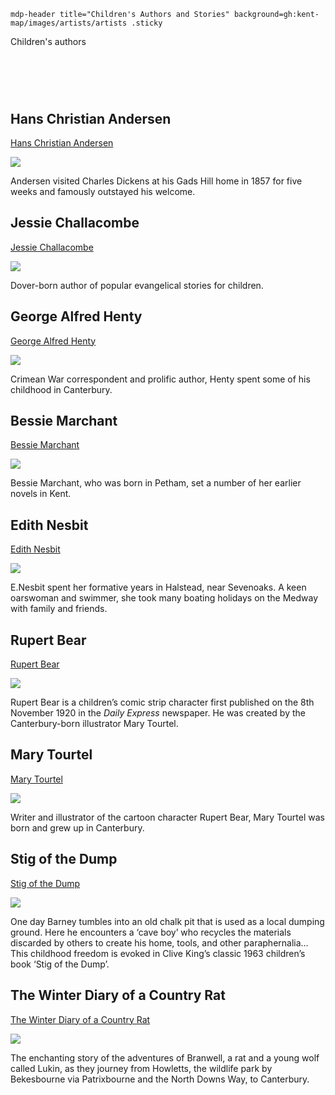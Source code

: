 `mdp-header title="Children's Authors and Stories" background=gh:kent-map/images/artists/artists .sticky`

Children's authors

# &nbsp; 
<param class="cards">

## Hans Christian Andersen

[Hans Christian Andersen](/19c/19c-andersen-biography)

![](https://raw.githubusercontent.com/kent-map/images/main/thumbnails/children_Hans_Christian_Andersen.jpg)

Andersen visited Charles Dickens at his Gads Hill home in 1857 for five weeks and famously outstayed his welcome. 

## Jessie Challacombe

[Jessie Challacombe](/19c/19c-challacombe-biography)

![](https://raw.githubusercontent.com/kent-map/images/main/thumbnails/children_Jessie_Challacombe.jpg)

Dover-born author of popular evangelical stories for children. 

## George Alfred Henty

[George Alfred Henty](/19c/19c-henty-biography)

![](https://raw.githubusercontent.com/kent-map/images/main/thumbnails/children_George_Alfred_Henty.jpg)

Crimean War correspondent and prolific author, Henty spent some of his childhood in Canterbury.

## Bessie Marchant

[Bessie Marchant](/19c/19c-marchant-biography)

![](https://raw.githubusercontent.com/kent-map/images/main/thumbnails/children_Bessie_Marchant.jpg)

Bessie Marchant, who was born in Petham, set a number of her earlier novels in Kent.

## Edith Nesbit

[Edith Nesbit](/nesbit/nesbit-biography)

![](https://raw.githubusercontent.com/kent-map/images/main/thumbnails/children_Edith_Nesbit.jpg)

E.Nesbit spent her formative years in Halstead, near Sevenoaks. A keen oarswoman and swimmer, she took many boating holidays on the Medway with family and friends.

## Rupert Bear

[Rupert Bear](/20c/20c-rupert-bear-biography)

![](https://raw.githubusercontent.com/kent-map/images/main/thumbnails/children_Rupert_Bear.jpg)

Rupert Bear is a children’s comic strip character first published on the 8th November 1920 in the _Daily Express_ newspaper. He was created by the Canterbury-born illustrator Mary Tourtel.

## Mary Tourtel

[Mary Tourtel](/19c/19c-tourtel-biography)

![](https://raw.githubusercontent.com/kent-map/images/main/thumbnails/children_Mary_Tourtel.jpg)

Writer and illustrator of the cartoon character Rupert Bear, Mary Tourtel was born and grew up in Canterbury.

## Stig of the Dump

[Stig of the Dump](/landscape/chalk-pits-stig)

![](https://raw.githubusercontent.com/kent-map/images/main/thumbnails/children_authors_and_stories1.jpg)

One day Barney tumbles into an old chalk pit that is used as a local dumping ground. Here he encounters a ‘cave boy’ who recycles the materials discarded by others to create his home, tools, and other paraphernalia… This childhood freedom is evoked in Clive King’s classic 1963 children’s book ‘Stig of the Dump’.

## The Winter Diary of a Country Rat

[The Winter Diary of a Country Rat](20c/20c-firmin-winter-diary)

![](https://raw.githubusercontent.com/kent-map/images/main/thumbnails/children_The_Winter_Diary_of_a_Country_Rat.jpg)

The enchanting story of the adventures of Branwell, a rat and a young wolf called Lukin, as they journey from Howletts, the wildlife park by Bekesbourne via Patrixbourne and the North Downs Way, to Canterbury.


